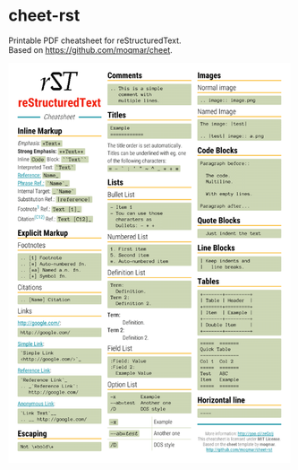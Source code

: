 # cheet-rst
Printable PDF cheatsheet for reStructuredText.  
Based on https://github.com/moqmar/cheet.

![Screenshot](https://github.com/moqmar/cheet-rst/blob/master/reStructuredText%20Cheatsheet.png?raw=true)
